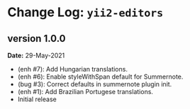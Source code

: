 Change Log: `yii2-editors`
==========================

## version 1.0.0

**Date:** 29-May-2021

- (enh #7): Add Hungarian translations.
- (enh #6): Enable styleWithSpan default for Summernote.
- (bug #3): Correct defaults in summernote plugin init.
- (enh #1): Add Brazilian Portugese translations.
- Initial release 